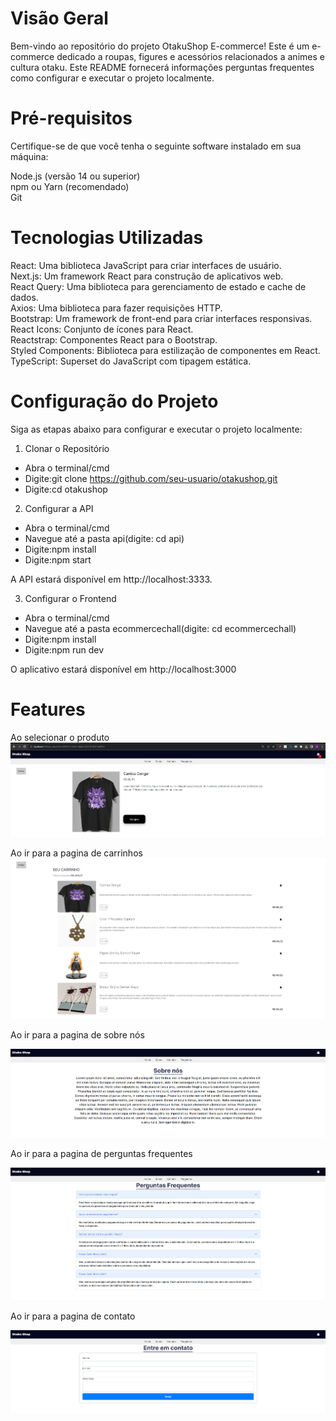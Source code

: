# Visão Geral
Bem-vindo ao repositório do projeto OtakuShop E-commerce! Este é um e-commerce dedicado a roupas, figures e acessórios relacionados a animes e cultura otaku. Este README fornecerá informações perguntas frequentes como configurar e executar o projeto localmente.


# Pré-requisitos
Certifique-se de que você tenha o seguinte software instalado em sua máquina:

Node.js (versão 14 ou superior)<br/>
npm ou Yarn (recomendado)<br/>
Git<br/>

# Tecnologias Utilizadas
React: Uma biblioteca JavaScript para criar interfaces de usuário.<br/>
Next.js: Um framework React para construção de aplicativos web.<br/>
React Query: Uma biblioteca para gerenciamento de estado e cache de dados.<br/>
Axios: Uma biblioteca para fazer requisições HTTP.<br/>
Bootstrap: Um framework de front-end para criar interfaces responsivas.<br/>
React Icons: Conjunto de ícones para React.<br/>
Reactstrap: Componentes React para o Bootstrap.<br/>
Styled Components: Biblioteca para estilização de componentes em React.<br/>
TypeScript: Superset do JavaScript com tipagem estática.<br/>

# Configuração do Projeto

Siga as etapas abaixo para configurar e executar o projeto localmente:

1. Clonar o Repositório
- Abra o terminal/cmd
- Digite:git clone https://github.com/seu-usuario/otakushop.git
- Digite:cd otakushop
  
2. Configurar a API
- Abra o terminal/cmd
- Navegue até a pasta api(digite: cd api)
- Digite:npm install
- Digite:npm start

A API estará disponível em http://localhost:3333.

3. Configurar o Frontend

- Abra o terminal/cmd
- Navegue até a pasta ecommercechall(digite: cd ecommercechall)
- Digite:npm install
- Digite:npm run dev

O aplicativo estará disponível em http://localhost:3000

# Features

Ao selecionar o produto
![Web1](https://github.com/darlanbbs/Otaku-Shop/blob/main/featuresLayout/productPage.png)

Ao ir para a pagina de carrinhos
![Web1](https://github.com/darlanbbs/Otaku-Shop/blob/main/featuresLayout/cartPage.png)

Ao ir para a pagina de sobre nós

![Web1](https://github.com/darlanbbs/Otaku-Shop/blob/main/featuresLayout/sobrePage.png)

Ao ir para a pagina de perguntas frequentes

![Web1](https://github.com/darlanbbs/Otaku-Shop/blob/main/featuresLayout/perguntasPage.png)

Ao ir para a pagina de contato

![Web1](https://github.com/darlanbbs/Otaku-Shop/blob/main/featuresLayout/contactPage.png)
